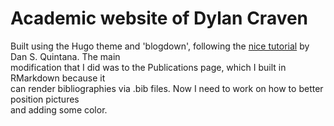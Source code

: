 # Academic website of Dylan Craven
Built using the Hugo theme and 'blogdown', following the [nice tutorial](https://www.dsquintana.blog/free-website-in-r-easy/) by Dan S. Quintana. The main  
modification that I did was to the Publications page, which I built in RMarkdown because it  
can render bibliographies via .bib files. Now I need to work on how to better position pictures  
and adding some color.
